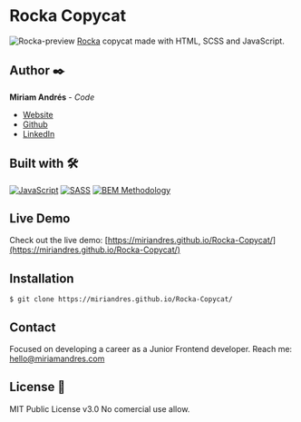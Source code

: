 # Rocka Copycat
![Rocka-preview](https://user-images.githubusercontent.com/86624207/180519110-c236200f-247e-4d9d-ba58-94ec260092b8.png)
[Rocka](https://rocka.co/) copycat made with HTML, SCSS and JavaScript.

## Author ✒️
**Miriam Andrés** - *Code*
* [Website](https://miriamandres.com)
* [Github](https://github.com/miriandres)
* [LinkedIn](www.linkedin.com/in/miriamandresdev)

## Built with 🛠️
[![JavaScript](https://img.shields.io/static/v1?label=&message=JavaScript&color=f7df1e&logo=javascript&logoColor=black&style=for-the-badge)](https://www.javascript.com/)
[![SASS](https://img.shields.io/static/v1?label=&message=SASS&color=CC6699&logo=sass&logoColor=white&style=for-the-badge)](https://www.typescriptlang.org/)
[![BEM Methodology](https://img.shields.io/static/v1?label=&message=BEM%20Methodology&color=17A1E6&logo=bem&logoColor=white&style=for-the-badge)](http://getbem.com/)

## Live Demo
Check out the live demo: [https://miriandres.github.io/Rocka-Copycat/](https://miriandres.github.io/Rocka-Copycat/)

## Installation
```
$ git clone https://miriandres.github.io/Rocka-Copycat/
```
## Contact
Focused on developing a career as a Junior Frontend developer. Reach me: hello@miriamandres.com

## License 📄
MIT Public License v3.0
No comercial use allow.